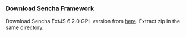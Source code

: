 ### Download Sencha Framework
Download Sencha ExtJS 6.2.0 GPL version from [here](https://cdn.sencha.com/ext/gpl/ext-6.2.0-gpl.zip). Extract zip in the same directory.
